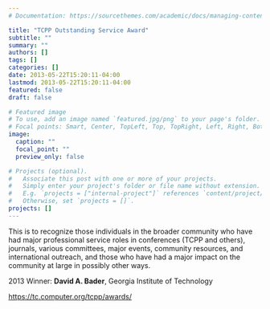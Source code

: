 ```yaml
---
# Documentation: https://sourcethemes.com/academic/docs/managing-content/

title: "TCPP Outstanding Service Award"
subtitle: ""
summary: ""
authors: []
tags: []
categories: []
date: 2013-05-22T15:20:11-04:00
lastmod: 2013-05-22T15:20:11-04:00
featured: false
draft: false

# Featured image
# To use, add an image named `featured.jpg/png` to your page's folder.
# Focal points: Smart, Center, TopLeft, Top, TopRight, Left, Right, BottomLeft, Bottom, BottomRight.
image:
  caption: ""
  focal_point: ""
  preview_only: false

# Projects (optional).
#   Associate this post with one or more of your projects.
#   Simply enter your project's folder or file name without extension.
#   E.g. `projects = ["internal-project"]` references `content/project/deep-learning/index.md`.
#   Otherwise, set `projects = []`.
projects: []
---
```


This is to recognize those individuals in the broader community who have had major professional service roles in conferences (TCPP and others), journals, various committees, major events, community resources, and international outreach, and those who have had a major impact on the community at large in possibly other ways.

2013 Winner: **David A. Bader**, Georgia Institute of Technology

https://tc.computer.org/tcpp/awards/
